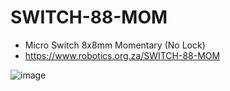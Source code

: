 # SWITCH-88-MOM
- Micro Switch 8x8mm Momentary (No Lock)
- https://www.robotics.org.za/SWITCH-88-MOM
  

![image](https://github.com/microrobotics/SWITCH-88-MOM/assets/4562957/cbba40eb-7b0b-465a-83ff-873999aeb8e6)

